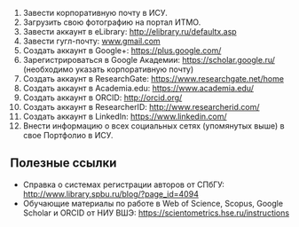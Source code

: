 1. Завести корпоративную почту в ИСУ.
2. Загрузить свою фотографию на портал ИТМО.
3. Завести аккаунт в eLibrary: http://elibrary.ru/defaultx.asp
4. Завести гугл-почту: www.gmail.com
5. Создать аккаунт в Google+: https://plus.google.com/
6. Зарегистрироваться в Google Академии: https://scholar.google.ru/ (необходимо указать корпоративную почту)
7. Создать аккаунт в ResearchGate: https://www.researchgate.net/home
8. Cоздать аккаунт в Academia.edu: https://www.academia.edu/
9. Cоздать аккаунт в ORCID: http://orcid.org/
10. Создать аккаунт в ResearcherID: http://www.researcherid.com/
11. Создать аккаунт в LinkedIn: https://www.linkedin.com/
12. Внести информацию о всех социальных сетях (упомянутых выше) в свое Портфолио в ИСУ.

## Полезные ссылки

* Справка о системах регистрации авторов от СПбГУ: http://www.library.spbu.ru/blog/?page_id=4094    
* Обучающие материалы по работе в Web of Science, Scopus, Google Scholar и ORCID от НИУ ВШЭ: https://scientometrics.hse.ru/instructions

